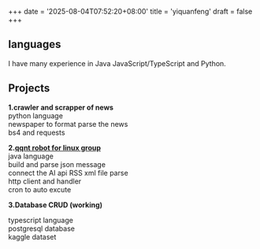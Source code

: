 +++
date = '2025-08-04T07:52:20+08:00'
title = 'yiquanfeng'
draft = false
+++

## languages
I have many experience in Java JavaScript/TypeScript and Python.  
## Projects
**1.crawler and scrapper of news**  
python language  
newspaper to format parse the news  
bs4 and requests  

**2.**[**qqnt robot for linux group**](https://github.com/yiquanfeng/Pbot)  
java language  
build and parse json message  
connect the AI api
RSS xml file parse  
http client and handler  
cron to auto excute

**3.Database CRUD (working)**  

typescript language  
postgresql database  
kaggle dataset  
